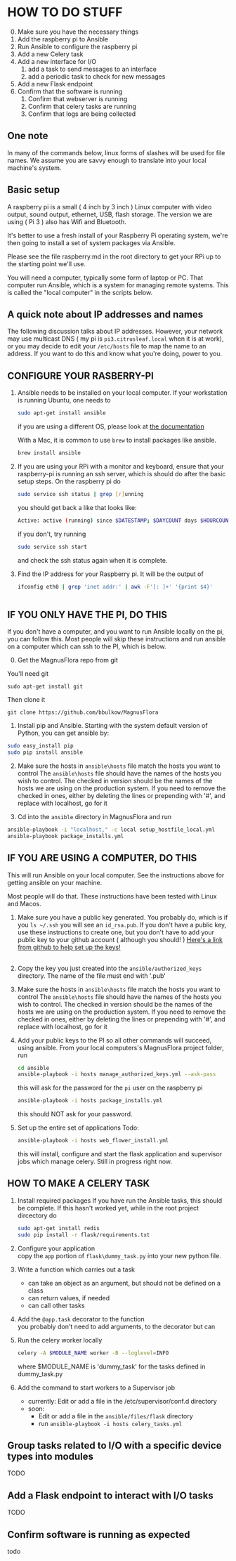 # HOW TO DO STUFF
  0. Make sure you have the necessary things
  1. Add the raspberry pi to Ansible
  2. Run Ansible to configure the raspberry pi
  3. Add a new Celery task
  4. Add a new interface for I/O
     1.  add a task to send messages to an interface
     2.  add a periodic task to check for new messages
  5. Add a new Flask endpoint
  6. Confirm that the software is running
     1. Confirm that webserver is running
     2. Confirm that celery tasks are running
     3. Confirm that logs are being collected
  
## One note

In many of the commands below, linux forms of slashes will be used for file names. We assume you are savvy enough to translate into your local machine's system.

## Basic setup

A raspberry pi is a small ( 4 inch by 3 inch ) Linux computer with video output, sound output, ethernet, USB, flash storage. The version we are using ( Pi 3 ) also has Wifi and Bluetooth.

It's better to use a fresh install of your Raspberry Pi operating system, we're then going to install a set of system packages via Ansible.

Please see the file raspberry.md in the root directory to get your RPi up to the starting point we'll use.

You will need a computer, typically some form of laptop or PC. That computer run Ansible, which is a system for managing remote systems. This is called the "local computer" in the scripts below.

## A quick note about IP addresses and names

The following discussion talks about IP addresses. However, your network may use multicast DNS ( my pi is `pi3.citrusleaf.local` when it is at work), or you may decide to edit your `/etc/hosts` file to map the name to an address.
If you want to do this and know what you're doing, power to you.


## CONFIGURE YOUR RASBERRY-PI

1. Ansible needs to be installed on your local computer. If your workstation is running Ubuntu, one needs to
    ```bash
    sudo apt-get install ansible
    ```
    if you are using a different OS, please look at [the documentation]( http://docs.ansible.com/ansible/intro_installation.html#installing-the-control-machine)

    With a Mac, it is common to use `brew` to install packages like ansible.
    ```bash
    brew install ansible
    ```

2. If you are using your RPi with a monitor and keyboard, ensure that your raspberry-pi is running an ssh server, which is should do after the basic setup steps. On the raspberry pi do
    ```bash
    sudo service ssh status | grep [r]unning
    ```
    you should get back a like that looks like:
    ```bash
    Active: active (running) since $DATESTAMP; $DAYCOUNT days $HOURCOUNTh ago
    ```
    if you don't, try running
    ```bash
    sudo service ssh start
    ```
    and check the ssh status again when it is complete.

3. Find the IP address for your Raspberry pi. 
   It will be the output of
    ```bash
    ifconfig eth0 | grep 'inet addr:' | awk -F'[: ]+' '{print $4}'



## IF YOU ONLY HAVE THE PI, DO THIS

If you don't have a computer, and you want to run Ansible locally on the pi, you can follow this.
Most people will skip these instructions and run ansible on a computer which can ssh to the
PI, which is below.

0. Get the MagnusFlora repo from git

You'll need git

`sudo apt-get install git`

Then clone it

`git clone https://github.com/bbulkow/MagnusFlora`

1. Install pip and Ansible. Starting with the system default version of Python, you can get ansible by:
```bash
sudo easy_install pip
sudo pip install ansible
```

2. Make sure the hosts in  `ansible\hosts` file match the hosts you want to control
  The `ansible\hosts` file should have the names of the hosts you wish to control.
  The checked in version should be the names of the hosts we are using on the production system.
  If you need to remove the checked in ones, either by deleting the lines or prepending with '#', and replace with localhost, go for it

3. Cd into the `ansible` directory in MagnusFlora and run

```bash
ansible-playbook -i "localhost," -c local setup_hostfile_local.yml
ansible-playbook package_installs.yml
```

## IF YOU ARE USING A COMPUTER, DO THIS

This will run Ansible on your local computer. See the instructions above for getting ansible
on your machine.

Most people will do that. These instructions have been tested with Linux and Macos.

1. Make sure you have a public key generated. You probably do, which is if you `ls ~/.ssh` you will see an `id_rsa.pub`.
	If you don't have a public key, use these instructions to create one, but you don't have to add your public
	key to your github account ( although you should! )
	[Here's a link from github to help set up the keys!](https://help.github.com/articles/generating-a-new-ssh-key-and-adding-it-to-the-ssh-agent/)<br><br>

1. Copy the key you just created into the `ansible/authorized_keys` directory. The name of the file must end with '.pub'

1. Make sure the hosts in  `ansible\hosts` file match the hosts you want to control
  The `ansible\hosts` file should have the names of the hosts you wish to control.
  The checked in version should be the names of the hosts we are using on the production system.
  If you need to remove the checked in ones, either by deleting the lines or prepending with '#', and replace with localhost, go for it

1. Add your public keys to the PI so all other commands will succeed, using ansible.
	From your local computers's MagnusFlora project folder, run
   ```bash
   cd ansible
   ansible-playbook -i hosts manage_authorized_keys.yml --ask-pass
   ```
   this will ask for the password for the ```pi``` user on the raspberry pi

   ```bash
   ansible-playbook -i hosts package_installs.yml
   ```
   this should NOT ask for your password.

1. Set up the entire set of applications
	Todo:
   ```bash
   ansible-playbook -i hosts web_flower_install.yml
   ```
   this will install, configure and start the flask application and supervisor jobs which manage celery. Still in progress right now.
   
   
## HOW TO MAKE A CELERY TASK
1. Install required packages
	If you have run the Ansible tasks, this should be complete. If this hasn't worked yet, while in the root project dircectory do
   ```bash
   sudo apt-get install redis
   sudo pip install -r flask/requirements.txt
   ```
1. Configure your application
<br>copy the ```app``` portion of ```flask\dummy_task.py``` into your new python file.
1. Write a function which carries out a task
   * can take an object as an argument, but should not be defined on a class
   * can return values, if needed
   * can call other tasks
1. Add the ```@app.task``` decorator to the function<br>
		you probably don't need to add arguments, to the decorator but can

1. Run the celery worker locally
   ```bash
   celery -A $MODULE_NAME worker -B --loglevel=INFO
   ```
   where $MODULE_NAME is 'dummy_task' for the tasks defined in dummy_task.py
		
1. Add the command to start workers to a Supervisor job
   * currently: Edit or add a file in the /etc/supervisor/conf.d directory
   * soon: 
      * Edit or add a file in the ```ansible/files/flask``` directory
      * run ```ansible-playbook -i hosts celery_tasks.yml```
## Group tasks related to I/O with a specific device types into modules
TODO

## Add a Flask endpoint to interact with I/O tasks
TODO

## Confirm software is running as expected
todo
